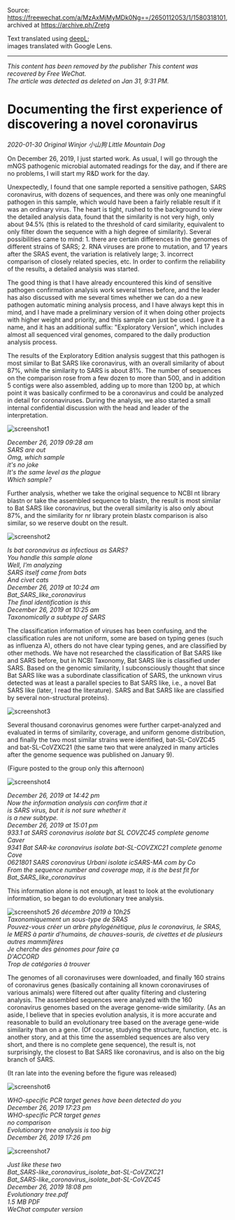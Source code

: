 Source: <https://freewechat.com/a/MzAxMjMyMDk0Ng==/2650112053/1/1580318101>,
archived at <https://archive.ph/Zretg>

Text translated using [deepL](https://www.deepl.com);  
images translated with Google Lens.

---

*This content has been removed by the publisher This content was recovered by Free WeChat.  
The article was detected as deleted on Jan 31, 9:31 PM.*

# Documenting the first experience of discovering a novel coronavirus

*2020-01-30 Original Winjor 小山狗 Little Mountain Dog*

On December 26, 2019, I just started work. As usual, I will go through the mNGS pathogenic microbial automated readings for the day, and if there are no problems, I will start my R&D work for the day.

Unexpectedly, I found that one sample reported a sensitive pathogen, SARS coronavirus, with dozens of sequences, and there was only one meaningful pathogen in this sample, which would have been a fairly reliable result if it was an ordinary virus. The heart is tight, rushed to the background to view the detailed analysis data, found that the similarity is not very high, only about 94.5% (this is related to the threshold of card similarity, equivalent to only filter down the sequence with a high degree of similarity). Several possibilities came to mind: 1. there are certain differences in the genomes of different strains of SARS; 2. RNA viruses are prone to mutation, and 17 years after the SRAS event, the variation is relatively large; 3. incorrect comparison of closely related species, etc. In order to confirm the reliability of the results, a detailed analysis was started.

The good thing is that I have already encountered this kind of sensitive pathogen confirmation analysis work several times before, and the leader has also discussed with me several times whether we can do a new pathogen automatic mining analysis process, and I have always kept this in mind, and I have made a preliminary version of it when doing other projects with higher weight and priority, and this sample can just be used. I gave it a name, and it has an additional suffix: "Exploratory Version", which includes almost all sequenced viral genomes, compared to the daily production analysis process.

The results of the Exploratory Edition analysis suggest that this pathogen is most similar to Bat SARS like coronavirus, with an overall similarity of about 87%, while the similarity to SARS is about 81%. The number of sequences on the comparison rose from a few dozen to more than 500, and in addition 5 contigs were also assembled, adding up to more than 1200 bp, at which point it was basically confirmed to be a coronavirus and could be analyzed in detail for coronaviruses. During the analysis, we also started a small internal confidential discussion with the head and leader of the interpretation.

![screenshot1](pics/littledog_1_translated.png)

*December 26, 2019 09:28 am  
SARS are out  
Omg, which sample  
it's no joke  
It's the same level as the plague  
Which sample?*

Further analysis, whether we take the original sequence to NCBI nt library blastn or take the assembled sequence to blastn, the result is most similar to Bat SARS like coronavirus, but the overall similarity is also only about 87%, and the similarity for nr library protein blastx comparison is also similar, so we reserve doubt on the result.

![screenshot2](pics/littledog_2_translated.png)

*Is bat coronavirus as infectious as SARS?  
You handle this sample alone  
Well, I'm analyzing  
SARS itself came from bats  
And civet cats  
December 26, 2019 at 10:24 am  
Bat_SARS_like_coronavirus  
The final identification is this  
December 26, 2019 at 10:25 am  
Taxonomically a subtype of SARS*

The classification information of viruses has been confusing, and the classification rules are not uniform, some are based on typing genes (such as influenza A), others do not have clear typing genes, and are classified by other methods. We have not researched the classification of Bat SARS like and SARS before, but in NCBI Taxonomy, Bat SARS like is classified under SARS. Based on the genomic similarity, I subconsciously thought that since Bat SARS like was a subordinate classification of SARS, the unknown virus detected was at least a parallel species to Bat SARS like, i.e., a novel Bat SARS like (later, I read the literature). SARS and Bat SARS like are classified by several non-structural proteins).

![screenshot3](pics/littledog_3.jpg)

Several thousand coronavirus genomes were further carpet-analyzed and evaluated in terms of similarity, coverage, and uniform genome distribution, and finally the two most similar strains were identified, bat-SL-CoVZC45 and bat-SL-CoVZXC21 (the same two that were analyzed in many articles after the genome sequence was published on January 9).

(Figure posted to the group only this afternoon)

![screenshot4](pics/littledog_4_translated.png)

*December 26, 2019 at 14:42 pm  
Now the information analysis can confirm that it  
is SARS virus, but it is not sure whether it  
is a new subtype.  
December 26, 2019 at 15:01 pm  
933.1 at SARS coronavirus isolate bat SL COVZC45 complete genome Caver  
9341 Bat SAR-ke coronavirus isolate bat-SL-COVZXC21 complete genome Cove  
0621801 SARS coronavirus Urbani isolate icSARS-MA com by Co  
From the sequence number and coverage map, it is the best fit for Bat_SARS_like_coronavirus*

This information alone is not enough, at least to look at the evolutionary information, so began to do evolutionary tree analysis.

![screenshot5](pics/littledog_5_translated.png)
*26 décembre 2019 à 10h25  
Taxonomiquement un sous-type de SRAS  
Pouvez-vous créer un arbre phylogénétique, plus le coronavirus, le SRAS, le MERS à partir d'humains, de chauves-souris,  de civettes et de plusieurs autres mammifères  
Je cherche des génomes pour faire ça  
D'ACCORD  
Trop de catégories à trouver*

The genomes of all coronaviruses were downloaded, and finally 160 strains of coronavirus genes (basically containing all known coronaviruses of various animals) were filtered out after quality filtering and clustering analysis. The assembled sequences were analyzed with the 160 coronavirus genomes based on the average genome-wide similarity. (As an aside, I believe that in species evolution analysis, it is more accurate and reasonable to build an evolutionary tree based on the average gene-wide similarity than on a gene. (Of course, studying the structure, function, etc. is another story, and at this time the assembled sequences are also very short, and there is no complete gene sequence), the result is, not surprisingly, the closest to Bat SARS like coronavirus, and is also on the big branch of SARS.

(It ran late into the evening before the figure was released)

![screenshot6](pics/littledog_6_translated.png)

*WHO-specific PCR target genes have been detected
do you  
December 26, 2019 17:23 pm  
WHO-specific PCR target genes  
no comparison  
Evolutionary tree analysis is too big  
December 26, 2019 17:26 pm*

![screenshot7](pics/littledog_7_translated.png)

*Just like these two  
Bat_SARS-like_coronavirus_isolate_bat-SL-CoVZXC21  
Bat_SARS-like_coronavirus_isolate_bat-SL-CoVZC45  
December 26, 2019 18:08 pm  
Evolutionary tree.pdf  
1.5 MB PDF  
WeChat computer version*
